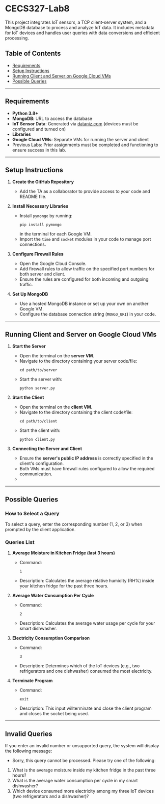 # CECS327-Lab8
This project integrates IoT sensors, a TCP client-server system, and a MongoDB database to process and analyze IoT data. It includes metadata for IoT devices and handles user queries with data conversions and efficient processing.

## Table of Contents
- [Requirements](#requirements)
- [Setup Instructions](#setup-instructions)
- [Running Client and Server on Google Cloud VMs](#running-client-and-server-on-google-cloud-vms)
- [Possible Queries](#possible-queries)


---

## Requirements
- **Python 3.8+**
- **MongoDB**: URL to access the database
- **IoT Sensor Data**: Generated via [dataniz.com](https://dataniz.com) (devices must be configured and turned on)
- **Libraries**
- **Google Cloud VMs**: Separate VMs for running the server and client
- Previous Labs: Prior assignments must be completed and functioning to ensure success in this lab.

---

## Setup Instructions
1. **Create the GitHub Repository**
   - Add the TA as a collaborator to provide access to your code and README file.

2. **Install Necessary Libraries**
   - Install `pymongo` by running:
     ```
     pip install pymongo
     ```
     in the terminal for each Google VM.
   - Import the `time` and `socket` modules in your code to manage port connections.

3. **Configure Firewall Rules**
   - Open the Google Cloud Console.
   - Add firewall rules to allow traffic on the specified port numbers for both server and client.
   - Ensure the rules are configured for both incoming and outgoing traffic.

4. **Set Up MongoDB**
   - Use a hosted MongoDB instance or set up your own on another Google VM.
   - Configure the database connection string (`MONGO_URI`) in your code.

---

## Running Client and Server on Google Cloud VMs

1. **Start the Server**
   - Open the terminal on the **server VM**.
   - Navigate to the directory containing your server code/file:
     ```
     cd path/to/server
     ```
   - Start the server with:
     ```
     python server.py
     ```

2. **Start the Client**
   - Open the terminal on the **client VM**.
   - Navigate to the directory containing the client code/file:
     ```
     cd path/to/client
     ```
   - Start the client with:
     ```
     python client.py
     ```

3. **Connecting the Server and Client**
   - Ensure the **server's public IP address** is correctly specified in the client's configuration.
   - Both VMs must have firewall rules configured to allow the required communication.
   - 
---

## Possible Queries

### How to Select a Query
To select a query, enter the corresponding number (1, 2, or 3) when prompted by the client application.

### Queries List
1. **Average Moisture in Kitchen Fridge (last 3 hours)**
   - Command:
     ```
     1
     ```
   - Description:
     Calculates the average relative humidity (RH%) inside your kitchen fridge for the past three hours.

2. **Average Water Consumption Per  Cycle**
   - Command:
     ```
     2
     ```
   - Description:
     Calculates the average water usage per cycle for your smart dishwasher.

3. **Electricity Consumption Comparison**
   - Command:
     ```
     3
     ```
   - Description:
     Determines which of the IoT devices (e.g., two refrigerators and one dishwasher) consumed the most electricity.
     
4. **Terminate Program**
   - Command:
     ```
     exit
     ```
   - Description:
     This input willterminate and close the client program and closes the socket being used.

---

## Invalid Queries
If you enter an invalid number or unsupported query, the system will display the following message:
  - Sorry, this query cannot be processed. Please try one of the following:
 1. What is the average moisture inside my kitchen fridge in the past three hours?
 2. What is the average water consumption per cycle in my smart dishwasher?
 3. Which device consumed more electricity among my three IoT devices (two refrigerators and a dishwasher)?

